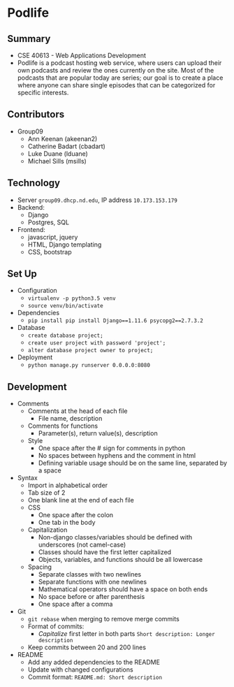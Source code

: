 # Podlife

## Summary

* CSE 40613 - Web Applications Development
* Podlife is a podcast hosting web service, where users can upload their own podcasts and review the ones currently on the site. Most of the podcasts that are popular today are series; our goal is	to create a place where anyone can share single episodes that can be categorized for specific interests.

## Contributors

* Group09
	* Ann Keenan (akeenan2)
	* Catherine Badart (cbadart)
	* Luke Duane (lduane)
	* Michael Sills (msills)

## Technology

* Server `group09.dhcp.nd.edu`, IP address `10.173.153.179`
* Backend:
	* Django
	* Postgres, SQL
* Frontend:
	* javascript, jquery
	* HTML, Django templating
	* CSS, bootstrap

## Set Up

* Configuration
	* `virtualenv -p python3.5 venv`
	* `source venv/bin/activate`
* Dependencies
	* `pip install pip install Django==1.11.6 psycopg2==2.7.3.2`
* Database
	* `create database project;`
	* `create user project with password 'project';`
	* `alter database project owner to project;`
* Deployment
	* `python manage.py runserver 0.0.0.0:8080`

## Development

* Comments
	* Comments at the head of each file
		* File name, description
	* Comments for functions
		* Parameter(s), return value(s), description
	* Style
		* One space after the # sign for comments in python
		* No spaces between hyphens and the comment in html  <!--[comment]-->
		* Defining variable usage should be on the same line, separated by a space
* Syntax
	* Import in alphabetical order
	* Tab size of 2
	* One blank line at the end of each file
	* CSS
		* One space after the colon
		* One tab in the body
	* Capitalization
		* Non-django classes/variables should be defined with underscores (not camel-case)
		* Classes should have the first letter capitalized
		* Objects, variables, and functions should be all lowercase
	* Spacing
		* Separate classes with two newlines
		* Separate functions with one newlines
		* Mathematical operators should have a space on both ends
		* No space before or after parenthesis
		* One space after a comma
* Git
	* `git rebase` when merging to remove merge commits
	* Format of commits:
		* *Capitalize* first letter in both parts
		`Short description: Longer description`
	* Keep commits between 20 and 200 lines
* README
	* Add any added dependencies to the README
	* Update with changed configurations
	* Commit format:
	`README.md: Short description`
